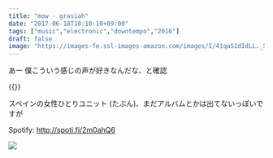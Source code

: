 ```yaml
---
title: "mow - grasiah"
date: "2017-06-18T10:10:10+09:00"
tags: ["music","electronic","downtempo","2016"]
draft: false
image: "https://images-fe.ssl-images-amazon.com/images/I/41qaS1dIdLL._SS500.jpg"
---
```


あー 僕こういう感じの声が好きなんだな、と確認

{{<youtube VcibEgdvJe8>}}

スペインの女性ひとりユニット (たぶん)、まだアルバムとかは出てないっぽいですが

Spotify: http://spoti.fi/2m0ahQ6

[![](https://images-fe.ssl-images-amazon.com/images/I/41qaS1dIdLL._SS500.jpg)](https://www.amazon.co.jp/Grasiah/dp/B072C7SDHB/)
